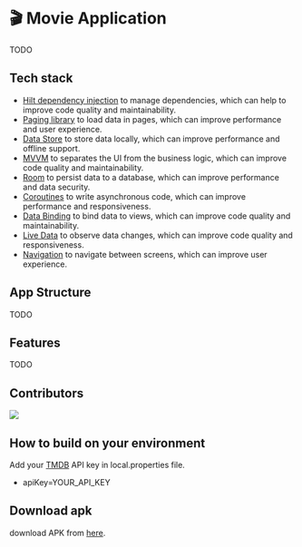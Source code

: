 # :clapper:	Movie Application 
TODO


## Tech stack
- [Hilt dependency injection](https://developer.android.com/training/dependency-injection/hilt-android) to manage dependencies, which can help to improve code quality and maintainability.
- [Paging library](https://developer.android.com/topic/libraries/architecture/paging/v3-overview) to load data in pages, which can improve performance and user experience.
- [Data Store](https://developer.android.com/jetpack/androidx/releases/datastore) to store data locally, which can improve performance and offline support.
- [MVVM](https://en.wikipedia.org/wiki/Model%E2%80%93view%E2%80%93viewmodel) to separates the UI from the business logic, which can improve code quality and maintainability.
- [Room](https://developer.android.com/jetpack/androidx/releases/room) to persist data to a database, which can improve performance and data security.
- [Coroutines](https://developer.android.com/kotlin/coroutines) to write asynchronous code, which can improve performance and responsiveness.
- [Data Binding](https://developer.android.com/codelabs/android-databinding#0) to bind data to views, which can improve code quality and maintainability.
- [Live Data](https://developer.android.com/topic/libraries/architecture/livedata) to observe data changes, which can improve code quality and responsiveness.
- [Navigation](https://developer.android.com/jetpack/androidx/releases/navigation) to navigate between screens, which can improve user experience.

## App Structure
TODO

## Features
TODO

## Contributors
<a href="https://github.com/Salmon-family/MovieApp/graphs/contributors">
  <img src="TODO_Link to image " />
</a>

## How to build on your environment
Add your [TMDB](https://developers.themoviedb.org/3/getting-started/introduction) API key in local.properties file.
- apiKey=YOUR_API_KEY

## Download apk
download APK from [here](TODO_Link).


